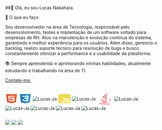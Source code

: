 ##👋 Olá, eu sou Lucas Nakahara.

🚀 O que eu faço

Sou desenvolvedor na área de Tecnologia, responsável pelo desenvolvimento, testes e implantação de um software voltado para empresas de RH. Atuo na manutenção e evolução contínua do sistema, garantindo a melhor experiência para os usuários. Além disso, gerencio o backlog, realizo suporte técnico para resolução de bugs e busco constantemente otimizar a performance e a usabilidade da plataforma.

  
📚 Sempre aprendendo e aprimorando minhas habilidades, atualmente estudando e trabalhando na área de TI.

<a class="btn" target="_blank" href="https://wa.me/5544998667380">Contate-me.</a>

<div style="display: inline_block"><br>
  <a href="https://github.com/Lucas2Nakahara"></a>
  <img align="center" alt="Lucas-HTML" height="30" width="40" src="https://raw.githubusercontent.com/devicons/devicon/master/icons/html5/html5-original.svg">
  <img align="center" alt="Lucas-CSS" height="30" width="40" src="https://raw.githubusercontent.com/devicons/devicon/master/icons/css3/css3-original.svg">
  <img align="center" alt="Lucas-Ja" height="30" width="40"  src="https://cdn.jsdelivr.net/gh/devicons/devicon@latest/icons/bootstrap/bootstrap-original.svg" />
  <img align="center" alt="Lucas-Js" height="30" width="40" src="https://raw.githubusercontent.com/devicons/devicon/master/icons/javascript/javascript-plain.svg">
  <img align="center" alt="Lucas-Js" height="30" width="40" src="https://cdn.jsdelivr.net/gh/devicons/devicon@latest/icons/typescript/typescript-original.svg" />
  <img align="center" alt="Lucas-Ja" height="40" width="50" src="https://raw.githubusercontent.com/devicons/devicon/master/icons/java/java-plain.svg">
  <img align="center" alt="Lucas-Ja" height="40" width="50" src="https://cdn.jsdelivr.net/gh/devicons/devicon@latest/icons/spring/spring-original-wordmark.svg" />
  <img align="center" alt="Lucas-Ja" height="40" width="50" src="https://cdn.jsdelivr.net/gh/devicons/devicon@latest/icons/php/php-original.svg" />
  <img align="center" alt="Lucas-Ja" height="40" width="50" src="https://cdn.jsdelivr.net/gh/devicons/devicon@latest/icons/wordpress/wordpress-original.svg" />
  <img align="center" alt="Lucas-Ja" height="40" width="50" src="https://cdn.jsdelivr.net/gh/devicons/devicon@latest/icons/docker/docker-original-wordmark.svg" />
  <img align="center" alt="Lucas-Ja" height="50" width="60" src="https://cdn.jsdelivr.net/gh/devicons/devicon@latest/icons/mysql/mysql-original-wordmark.svg" />
          

  

</div>

##

<div>
  <a href="https://instagram.com/lucas.nakahara.94" target="_blank"><img src="https://img.shields.io/badge/-Instagram-%23E4405F?style=for-the-badge&logo=instagram&logoColor=white" target="_blank"></a>
  <a href = "mailto:contatonakaharalucas2@gmail.com"><img src="https://img.shields.io/badge/-Gmail-%23333?style=for-the-badge&logo=gmail&logoColor=white" target="_blank"></a>
  <a href="https://www.linkedin.com/in/lucas-nakahara-395b0624b/" target="_blank"><img src="https://img.shields.io/badge/-LinkedIn-%230077B5?style=for-the-badge&logo=linkedin&logoColor=white" target="_blank"></a> 
</div>
